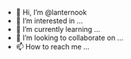 - 👋 Hi, I’m @lanternook
- 👀 I’m interested in ...
- 🌱 I’m currently learning ...
- 💞️ I’m looking to collaborate on ...
- 📫 How to reach me ...

<!---
lanternook/lanternook is a ✨ special ✨ repository because its `README.md` (this file) appears on your GitHub profile.
You can click the Preview link to take a look at your changes.
--->
